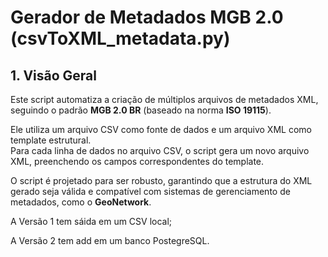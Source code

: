 # Gerador de Metadados MGB 2.0 (csvToXML_metadata.py)

## 1. Visão Geral
Este script automatiza a criação de múltiplos arquivos de metadados XML, seguindo o padrão **MGB 2.0 BR** (baseado na norma **ISO 19115**).  

Ele utiliza um arquivo CSV como fonte de dados e um arquivo XML como template estrutural.  
Para cada linha de dados no arquivo CSV, o script gera um novo arquivo XML, preenchendo os campos correspondentes do template.  

O script é projetado para ser robusto, garantindo que a estrutura do XML gerado seja válida e compatível com sistemas de gerenciamento de metadados, como o **GeoNetwork**.

A Versão 1 tem sáida em um CSV local;

A Versão 2 tem add em um banco PostegreSQL.
